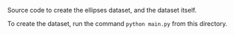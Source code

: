 Source code to create the ellipses dataset, and the dataset itself.

To create the dataset, run the command `python main.py` from this directory.
